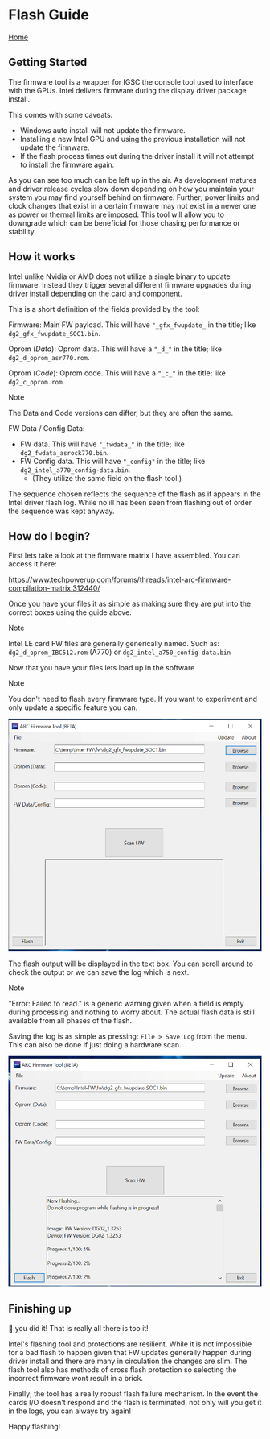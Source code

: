 # Flash Guide
[Home](https://github.com/Solaris17/ARC-Firmware-Tool)

## Getting Started

The firmware tool is a wrapper for IGSC the console tool used to interface with the GPUs. Intel delivers firmware during the display driver package install.

This comes with some caveats.

+ Windows auto install will not update the firmware.
+ Installing a new Intel GPU and using the previous installation will not update the firmware.
+ If the flash process times out during the driver install it will not attempt to install the firmware again.

As you can see too much can be left up in the air. As development matures and driver release cycles slow down depending on how you maintain your system you may find yourself behind on firmware.
Further; power limits and clock changes that exist in a certain firmware may not exist in a newer one as power or thermal limits are imposed. This tool will allow you to downgrade which can be beneficial for those chasing performance or stability.

## How it works

Intel unlike Nvidia or AMD does not utilize a single binary to update firmware. Instead they trigger several different firmware upgrades during driver install depending on the card and component.

This is a short definition of the fields provided by the tool:

Firmware: Main FW payload. This will have ```"_gfx_fwupdate_``` in the title; like ```dg2_gfx_fwupdate_SOC1.bin```.

Oprom (*Data*): Oprom data. This will have a ```"_d_"``` in the title; like ```dg2_d_oprom_asr770.rom```.

Oprom (*Code*): Oprom code. This will have a ```"_c_"``` in the title; like ```dg2_c_oprom.rom```.

> [!NOTE]
> The Data and Code versions can differ, but they are often the same.

FW Data / Config Data: 
 - FW data. This will have ```"_fwdata_"``` in the title; like ```dg2_fwdata_asrock770.bin```.
 - FW Config data. This will have ```"_config"``` in the title; like ```dg2_intel_a770_config-data.bin```.
	- (They utilize the same field on the flash tool.)

The sequence chosen reflects the sequence of the flash as it appears in the Intel driver flash log. While no ill has been seen from flashing out of order the sequence was kept anyway.

## How do I begin?

First lets take a look at the firmware matrix I have assembled. You can access it here:

https://www.techpowerup.com/forums/threads/intel-arc-firmware-compilation-matrix.312440/

Once you have your files it as simple as making sure they are put into the correct boxes using the guide above.

> [!NOTE]
> Intel LE card FW files are generally generically named. Such as: ```dg2_d_oprom_IBC512.rom``` (A770) or ```dg2_intel_a750_config-data.bin``` 

Now that you have your files lets load up in the software
> [!NOTE]
> You don't need to flash every firmware type. If you want to experiment and only update a specific feature you can.

![alt text](https://github.com/Solaris17/ARC-Firmware-Tool/blob/beta/pictures/Flashing.gif?raw=true)

The flash output will be displayed in the text box. You can scroll around to check the output or we can save the log which is next.

> [!NOTE]
> "Error: Failed to read." is a generic warning given when a field is empty during processing and nothing to worry about. The actual flash data is still available from all phases of the flash.

Saving the log is as simple as pressing: ```File > Save Log``` from the menu. This can also be done if just doing a hardware scan.

![alt text](https://github.com/Solaris17/ARC-Firmware-Tool/blob/beta/pictures/Log-save.gif?raw=true)

## Finishing up

:tada: you did it! That is really all there is too it!

Intel's flashing tool and protections are resilient. While it is not impossible for a bad flash to happen given that FW updates generally happen during driver install and there are many in circulation the changes are slim.
The flash tool also has methods of cross flash protection so selecting the incorrect firmware wont result in a brick.

Finally; the tool has a really robust flash failure mechanism. In the event the cards I/O doesn't respond and the flash is terminated, not only will you get it in the logs, you can always try again!

Happy flashing!